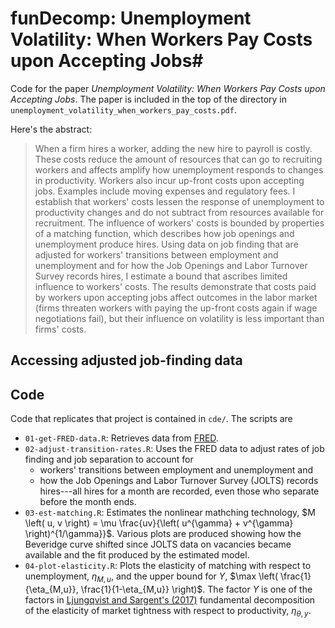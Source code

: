 # funDecomp: Unemployment Volatility: When Workers Pay Costs upon Accepting Jobs#

Code for the paper 
*Unemployment Volatility: When Workers Pay Costs upon Accepting Jobs*.
The paper is included in the top of the directory in 
`unemployment_volatility_when_workers_pay_costs.pdf`.

Here's the abstract:

> When a firm hires a worker,
>   adding the new hire to payroll is costly.
>   These costs
>   reduce the amount of resources that can go to recruiting workers
>   and affects
>   amplify how unemployment responds to changes in productivity.
>   Workers also incur up-front costs upon accepting jobs.
>   Examples include moving expenses and regulatory fees.
>   I establish that workers' costs
>   lessen the response of unemployment to productivity changes and
>   do not subtract from resources available for recruitment.
>   The influence of workers' costs is bounded by properties of a matching function,
>   which describes how
>   job openings and unemployment produce hires.
>   Using data on job finding that are adjusted
>   for workers' transitions between employment and unemployment and 
>   for how the Job Openings and Labor Turnover Survey records hires,
>   I estimate a bound that ascribes limited influence to workers' costs. 
>   The results demonstrate that costs paid by workers upon accepting jobs
>   affect outcomes in the labor market
>   (firms threaten workers with paying the up-front costs again if wage
>   negotiations fail),
>   but their influence on volatility is less important than firms' costs.

## Accessing adjusted job-finding data ##

## Code ##

Code that replicates that project is contained in `cde/`.
The scripts are

  * `01-get-FRED-data.R`: Retrieves data from [FRED](https://fred.stlouisfed.org/).
  * `02-adjust-transition-rates.R`: Uses the FRED data to adjust rates of 
  job finding and job separation to account for 
      * workers' transitions between employment and unemployment and
      * how the Job Openings and Labor Turnover Survey (JOLTS) records hires---all
	  hires for a month are recorded, 
	  even those who separate before the month ends.
  * `03-est-matching.R`: Estimates the nonlinear mathching technology,
	$M \left( u, v \right) = \mu \frac{uv}{\left( u^{\gamma} + v^{\gamma} \right)^{1/\gamma}}$.   Various plots are produced showing how 
  the Beveridge curve shifted since JOLTS data on vacancies 
  became available and the fit produced by the estimated model.
  * `04-plot-elasticity.R`: Plots the elasticity of matching
  with respect to unemployment, $\eta_{M,u}$, and
  the upper bound for $\Upsilon$,
  $\max \left( \frac{1}{\eta_{M,u}}, \frac{1}{1-\eta_{M,u}} \right)$.
  The factor $\Upsilon$ is one of the factors 
  in [Ljungqvist and Sargent's (2017)](https://www.aeaweb.org/articles?id=10.1257/aer.20150233) fundamental decomposition of the 
  elasticity of market tightness with respect to productivity, $\eta_{\theta,y}$.

